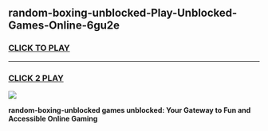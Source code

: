 
## random-boxing-unblocked-Play-Unblocked-Games-Online-6gu2e
<h3>
<a href="https://premium76.site?title=random-boxing-unblocked&ref=25A">CLICK TO PLAY</a></h3>
<hr>

<h3>
<a href="https://premium76.site?title=random-boxing-unblocked&ref=25A">CLICK 2 PLAY</a>
  
</h3>

<a href="https://premium76.site?title=random-boxing-unblocked&ref=25A"><img src="https://clearcache.store/games.png"></a>


**random-boxing-unblocked games unblocked: Your Gateway to Fun and Accessible Online Gaming**
